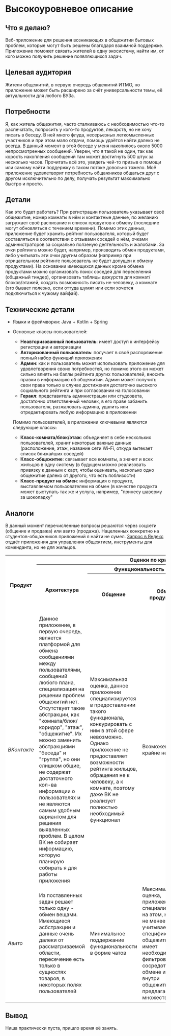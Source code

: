 # Высокоуровневое описание
## Что я делаю?
Веб-приложение для решения возникающих в общежитии бытовых проблем, которые могут быть решены благодаря взаимной поддержке. Приложение поможет связать жителей в одну экосистему, найти им, от кого можно получить решение появляющихся задач.
## Целевая аудитория
Жители общежитий, в первую очередь общежитий ИТМО, но приложение может быть расширено за счёт универсальности темы, её актуальности для любого ВУЗа.
## Потребности
Я, как житель общежития, часто сталкиваюсь с необходимостью что-то распечатать, попросить у кого-то продуктов, лекарств, но не хочу писать в беседу. В ней много флуда, несерьезных легкомысленных участников и при этом мало отдачи, помощь удаётся найти далеко не всегда. В данный момент в этой беседе у меня накопилось около 5000 непросмотренных сообщений. Уверен, что я такой не один, так как корость накопления сообщений там может достигнуть 500 штук за несколько часов. Прочитать всё это, увидеть чей-то призыв о помощи или самому найти поддержку в таком потоке довольно тяжело. Моё приложение удовлетворит потребность общажников общаться друг с другом исключительно по делу, получать результат максимально быстро и просто.
## Детали
Как это будет работать? При регистрации пользователь указывает своё общежитие, номер комнаты в нём и контактные данные, по желанию загружает своё расписание и список продуктов к обмену (последние могут обновляться с течением времени). Помимо этих данных, приложение будет хранить рейтинг пользователя, который будет составляться в соответствии с отзывами соседей о нём, очками администраторов за социально ползеную деятельность и жалобами. За очки рейтинга можно будет, например, производить обмен продуктами, либо учитывать эти очки другим образом (например при отрицательном рейтинге пользователь не будет допущен к обмену продуктами). На основании имеющихся данных кроме обмена продуктами можно организовать поиск соседей для переселения (общажный тиндер), организовать таблицы дежурств для комнат/блоков/этажей, создать возможность писать не человеку, а комнате (это бывает полезно, если оттуда шумят или если хочется подключиться к чужому вайфай).
## Технические детали  
+ Языки и фреймворки: Java + Kotlin + Spring  
+ Основные классы пользователей:  
    - __Неавторизованный пользователь__: имеет доступ к интерфейсу регистрации и авторизации   
    - __Авторизованный пользователь__: получает в своё распоряжение полный набор функиций приложения
    - __Админ__: как и пользователь может использовать приложение для удовлетворения своих потребностей, но помимо этого он может сильно влиять на баллы рейтинга других пользователей, вносить правки в информацию об общежитии. Админ может получить свои права только в случае достижения достаточно высокого социального рейтинга и при согласовании на голосовании
    - __Геракл__: представитель администрации или студсовета, достаточно ответственный человек, в его праве забанить пользователя, разжаловать админа, удалить или отредактировать любую информацию в приложении  
    
    Помимо пользователей, в приложении ключевыми являются следующие классы:  
    - __Класс-комната/блок/этаж__: объединяет в себе нескольких пользователей, хранит некоторые важные данные (расположение, этаж, название сети Wi-Fi, откуда вытекает список ближайших соседей)
    - __Класс-общежитие__: связывает все комнаты, а значит и всех жильцов в одну систему (в будущем можно реализовать привязку к данным с карт, чтобы оценивать, насколько одно общежитие далеко от другого, что есть поблизости)
    - __Класс-продукт на обмен__: информация о продукте, выставляемом пользователем на обмен (в качестве продукта может выступать так же и услуга, например, "принесу шаверму за шоколадку"
## Аналоги
В данный момент перечисленные вопросы решаются через соцсети (общение и продажа) или авито (продажа). Нацеленных конкретно на студентов-общажников приложений я найти не сумел. [Запрос в Яндекс](https://yandex.ru/search/?text=приложение+для+общежития&clid=2271258&win=453&&lr=2) отдаёт приложения для управления общежтием, инструменты для коменданта, но не для жильцов.

<table style="background-color: white">
    <tr>
        <th rowspan="3">Продукт</th>
        <th colspan="5">Оценки по критериям</th>
    </tr>
    <tr>
        <th rowspan="2">Архитектура</th>
        <th colspan="2">Функциональность</b></th>
        <th colspan="2">Интерфейс</th>
    </tr>
    <tr>
        <th>Общение</th>
        <th>Обмен продуктами</th>
        <th>Наличие специальных элементов, заточенных под цель проекта</th>
        <th>Удобство</th>
    </tr>
    <tr>
        <td><i>ВКонтакте</i></td>
        <td>Данное приложение, в первую очередь, является платформой для обмена сообщениями между пользователями, сообщений любого плана, специализация на решении проблем общежитий нет. Отсутствует такие абстракции, как "комната/блок/коридор", "этаж", "общежитие". Их можно заменить абстракциями "беседа" и "группа", но они слишком общие, не содержат достаточного кол-ва информации о пользователях и не являются самым удобным вариантом для решения выявленных проблем. В целом ВК не собирает информацию, которую планирую собирать я для работы приложения</td>
        <td>Максимальная оценка, данное приложении специализируется в предоставлении такого функционала, конкурировать с ним в этой сфере невозможно. Однако приложение не предоставляет возможности рейтинга жильцов, обращения не к человеку, а к комнате, поэтому даже ВК не реализует полностью необходимый функционал</td>
        <td>Возможен, но крайне неудобен</td>
        <td rowspan="2">Нет элементов для взаимодействия с новыми суностями и данными, так как описанные сущности не представлены в приложении</td>
        <td>Максимальная оценка</td>
    </tr>
    <tr>
        <td><i>Авито</i></td>
        <td>Из поставленных задач решает только одну - обмен вещами. Имеющиеся асбстракции и данные очень далеки от рассматриваемой области, пересечение есть только в сущностях товаров, в некоторых полях пользователей</td>
        <td>Минимальное поддержание функциональности в форме чатов</td>
        <td>Максимальная оценка, приложение специализируется на этом, но тем не менее не учитывает специфики общежития, не имеет необходимых фильтров, не сосредоточено на обмене именно внутри общежития, а предлагает множество мест</td>
        <td>Максимальная оценка</td>
    </tr>
</table>

## Вывод
Ниша практически пуста, пришло время её занять.
